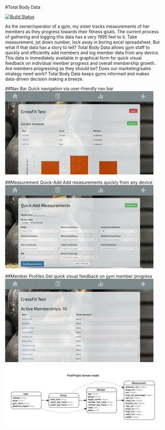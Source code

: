 #Total Body Data

[![Build Status](https://travis-ci.org/sv886/final_project.svg?branch=master)](https://travis-ci.org/sv886/final_project)

As the owner/operator of a gym, my sister tracks measurements of her members as they progress towards their fitness goals. The current process of gathering and logging this data has a very 1995 feel to it. Take measurement, jot down number, lock away in boring excel spreadsheet. But what if that data has a story to tell? Total Body Data allows gym staff to quickly and efficiently add members and log member data from any device. This data is immediately available in graphical form for quick visual feedback on individual member progress and overall membership growth. Are members progressing as they should be? Does our marketing/sales strategy need work? Total Body Data keeps gyms informed and makes data-driven decision making a breeze.

##Nav Bar
Quick navigation via user-friendly nav bar
![Alt text](/info/demo.gif?raw=true)

##Measurement Quick-Add
Add measurements quickly from any device
![Alt text](/info/quick-add.gif?raw=true)

##Member Profiles
Get quick visual feedback on gym member progress
![Alt text](/info/profile.gif?raw=true)

![img](erd.png)
